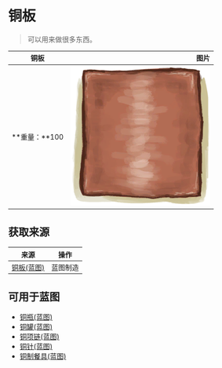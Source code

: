 # 铜板  
> 可以用来做很多东西。  
  
  铜板  |   图片   
 ----  |  ----:   
 **重量：**100  |  <img decoding="async" src="Sprite/CopperSheet.png" href="a.md" style="max-width:300px;max-height:300px;">   
  
## 获取来源  
来源  |  操作  
----  |  ----  
[铜板(蓝图)](Bp_CopperSheet.md)  |  蓝图制造  
## 可用于蓝图  
- [铜瓶(蓝图)](Bp_CopperBottle.md)  
- [铜罐(蓝图)](Bp_CopperJar.md)  
- [铜项链(蓝图)](Bp_CopperNecklace.md)  
- [铜针(蓝图)](Bp_CopperNeedles.md)  
- [铜制餐具(蓝图)](Bp_EatingUtensilsCopper.md)  
  
  


<script>document.title="铜板 - 卡牌生存百科 Card Survival Wiki";</script>